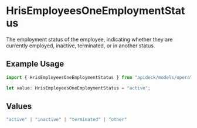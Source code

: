 # HrisEmployeesOneEmploymentStatus

The employment status of the employee, indicating whether they are currently employed, inactive, terminated, or in another status.

## Example Usage

```typescript
import { HrisEmployeesOneEmploymentStatus } from "apideck/models/operations";

let value: HrisEmployeesOneEmploymentStatus = "active";
```

## Values

```typescript
"active" | "inactive" | "terminated" | "other"
```